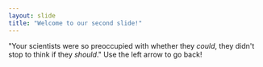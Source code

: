 ```yaml
---
layout: slide
title: "Welcome to our second slide!"
---
```

"Your scientists were so preoccupied with whether they *could*, they didn't stop to think if they *should*."
Use the left arrow to go back!
